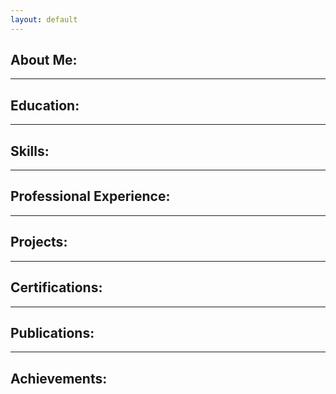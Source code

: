 ```yaml
---
layout: default
---
```

## About Me:

---

## Education:

---

## Skills:

---

## Professional Experience:


---


## Projects:


---

## Certifications:


---

## Publications:


---

## Achievements:
